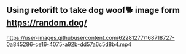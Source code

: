 ## Using retorift to take dog woof🐕 image form https://random.dog/


https://user-images.githubusercontent.com/62281277/168718727-0a845286-ce16-4075-a92b-dd57a6c5d8b4.mp4

